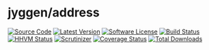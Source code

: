 # jyggen/address

[![Source Code][badge-source]][source]
[![Latest Version][badge-release]][release]
[![Software License][badge-license]][license]
[![Build Status][badge-build]][build]
[![HHVM Status][badge-hhvm]][hhvm]
[![Scrutinizer][badge-quality]][quality]
[![Coverage Status][badge-coverage]][coverage]
[![Total Downloads][badge-downloads]][downloads]

[badge-source]: https://img.shields.io/badge/source-jyggen/address-blue.svg?style=flat-square
[badge-release]: https://img.shields.io/github/release/jyggen/address.svg?style=flat-square
[badge-license]: https://img.shields.io/badge/license-MIT-brightgreen.svg?style=flat-square
[badge-build]: https://img.shields.io/travis/jyggen/address/master.svg?style=flat-square
[badge-hhvm]: https://img.shields.io/hhvm/jyggen/address.svg?style=flat-square
[badge-quality]: https://img.shields.io/scrutinizer/g/jyggen/address/master.svg?style=flat-square
[badge-coverage]: https://img.shields.io/coveralls/jyggen/address/master.svg?style=flat-square
[badge-downloads]: https://img.shields.io/packagist/dt/jyggen/address.svg?style=flat-square

[source]: https://github.com/jyggen/address
[release]: https://github.com/jyggen/address/releases
[license]: https://github.com/jyggen/address/blob/master/LICENSE
[build]: https://travis-ci.org/jyggen/address
[hhvm]: http://hhvm.h4cc.de/package/jyggen/address
[quality]: https://scrutinizer-ci.com/g/jyggen/address/
[coverage]: https://coveralls.io/r/jyggen/address?branch=master
[downloads]: https://packagist.org/packages/jyggen/address
